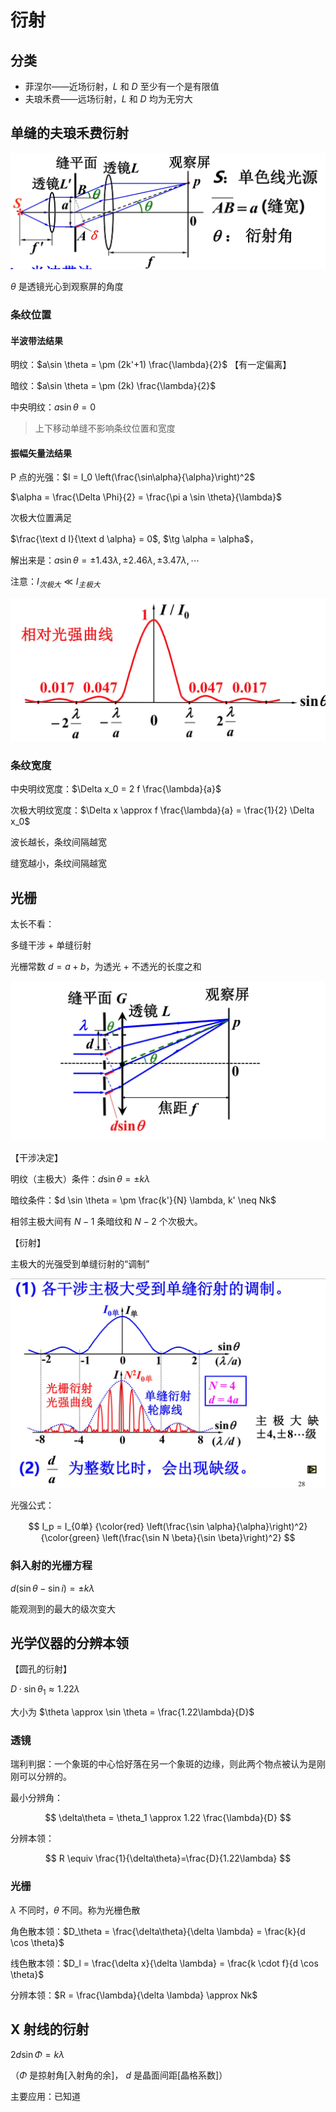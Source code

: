 # 衍射

## 分类

+ 菲涅尔——近场衍射，$L$ 和 $D$ 至少有一个是有限值
+ 夫琅禾费——远场衍射，$L$ 和 $D$ 均为无穷大

## 单缝的夫琅禾费衍射

![](23.assets/2022-06-06-15-54-35.png)

$\theta$ 是透镜光心到观察屏的角度

### 条纹位置

#### 半波带法结果

明纹：$a\sin \theta = \pm (2k'+1) \frac{\lambda}{2}$ 【有一定偏离】

暗纹：$a\sin \theta = \pm (2k) \frac{\lambda}{2}$

中央明纹：$a \sin \theta = 0$

> 上下移动单缝不影响条纹位置和宽度

#### 振幅矢量法结果

P 点的光强：$I = I_0 \left(\frac{\sin\alpha}{\alpha}\right)^2$

$\alpha = \frac{\Delta \Phi}{2} = \frac{\pi a \sin \theta}{\lambda}$

次极大位置满足 

$\frac{\text d I}{\text d \alpha} = 0$, $\tg \alpha = \alpha$，

解出来是：$a\sin \theta = \pm 1.43 \lambda, \pm 2.46\lambda, \pm 3.47 \lambda, \cdots$

注意：$I_{次极大} \ll I_{主极大}$

![](23.assets/2022-06-06-16-07-43.png)

### 条纹宽度

中央明纹宽度：$\Delta x_0 = 2 f \frac{\lambda}{a}$

次极大明纹宽度：$\Delta x \approx f \frac{\lambda}{a} = \frac{1}{2} \Delta x_0$

波长越长，条纹间隔越宽

缝宽越小，条纹间隔越宽

## 光栅

太长不看：

多缝干涉 + 单缝衍射

光栅常数 $d = a + b$，为透光 + 不透光的长度之和

![](23.assets/2022-06-06-16-25-50.png)

【干涉决定】

明纹（主极大）条件：$d \sin \theta = \pm k \lambda$  

暗纹条件：$d \sin \theta = \pm \frac{k'}{N} \lambda, k' \neq Nk$

相邻主极大间有 $N-1$ 条暗纹和 $N-2$ 个次极大。


【衍射】

主极大的光强受到单缝衍射的“调制”

![](23.assets/2022-06-06-16-36-45.png)

光强公式：

$$
I_p = I_{0单} {\color{red} \left(\frac{\sin \alpha}{\alpha}\right)^2} {\color{green} \left(\frac{\sin N \beta}{\sin \beta}\right)^2} 
$$

### 斜入射的光栅方程

$d (\sin \theta - \sin i) = \pm k \lambda$

能观测到的最大的级次变大

## 光学仪器的分辨本领

【圆孔的衍射】

$D \cdot \sin \theta_1 \approx 1.22 \lambda$

大小为 $\theta \approx \sin \theta = \frac{1.22\lambda}{D}$

### 透镜

瑞利判据：一个象斑的中心恰好落在另一个象斑的边缘，则此两个物点被认为是刚刚可以分辨的。

最小分辨角：

$$
\delta\theta = \theta_1 \approx 1.22 \frac{\lambda}{D}
$$

分辨本领：

$$
R \equiv \frac{1}{\delta\theta}=\frac{D}{1.22\lambda}
$$

### 光栅

$\lambda$ 不同时，$\theta$ 不同。称为光栅色散

角色散本领：$D_\theta = \frac{\delta\theta}{\delta \lambda} = \frac{k}{d \cos \theta}$

线色散本领：$D_l = \frac{\delta x}{\delta \lambda} = \frac{k \cdot f}{d \cos \theta}$

分辨本领：$R = \frac{\lambda}{\delta \lambda} \approx Nk$

## X 射线的衍射

$2d \sin \Phi = k \lambda$

（$\Phi$ 是掠射角[入射角的余]， $d$ 是晶面间距[晶格系数]）

主要应用：已知道